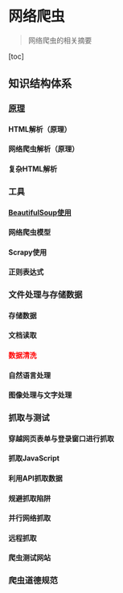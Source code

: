 # 网络爬虫

> 网络爬虫的相关摘要

[toc]

## 知识结构体系



### <a href="原理.md" >原理</a>

#### 	HTML解析（原理）

#### 	网络爬虫解析（原理）

#### 复杂HTML解析



### 工具

#### 	<a href='BeautifulSoup使用.md'>BeautifulSoup使用</a>

#### 	网络爬虫模型

#### 	Scrapy使用

#### 正则表达式



### 文件处理与存储数据

#### 	存储数据

#### 	文档读取

#### 	<font color='red'>数据清洗</font>

#### 	自然语言处理

#### 	图像处理与文字处理



### 抓取与测试

#### 	穿越网页表单与登录窗口进行抓取

#### 	抓取JavaScript

#### 	利用API抓取数据

#### 	规避抓取陷阱

#### 	并行网络抓取

#### 	远程抓取

#### 	爬虫测试网站



### 爬虫道德规范

​	